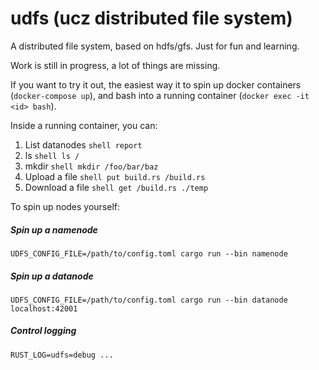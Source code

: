udfs (ucz distributed file system)
=======

A distributed file system, based on hdfs/gfs. 
Just for fun and learning.

Work is still in progress, a lot of things are missing.

If you want to try it out, the easiest way it to spin up docker containers (`docker-compose up`), and bash into a running container (`docker exec -it <id> bash`).

Inside a running container, you can:
1. List datanodes `shell report`
2. ls `shell ls /`
3. mkdir `shell mkdir /foo/bar/baz`
4. Upload a file `shell put build.rs /build.rs`
5. Download a file `shell get /build.rs ./temp`



To spin up nodes yourself:
##### Spin up a namenode
`UDFS_CONFIG_FILE=/path/to/config.toml cargo run --bin namenode`

##### Spin up a datanode
`UDFS_CONFIG_FILE=/path/to/config.toml cargo run --bin datanode localhost:42001`

##### Control logging
`RUST_LOG=udfs=debug ...`

